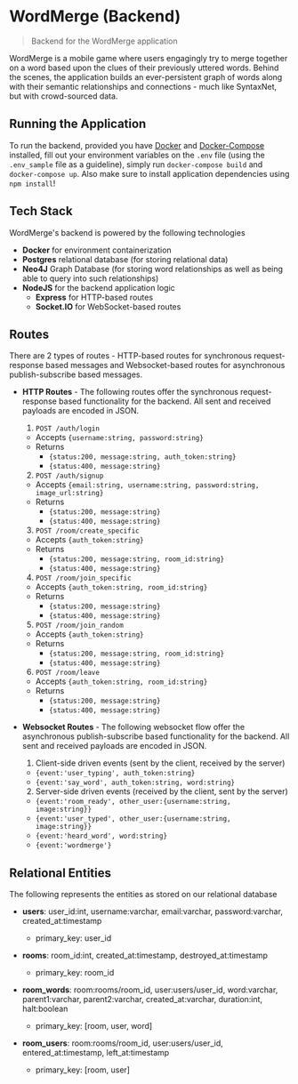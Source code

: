 # WordMerge (Backend)
> Backend for the WordMerge application

WordMerge is a mobile game where users engagingly try to merge together on a word based upon the clues of their previously uttered words. Behind the scenes, the application builds an ever-persistent graph of words along with their semantic relationships and connections - much like SyntaxNet, but with crowd-sourced data.

## Running the Application

To run the backend, provided you have [Docker](https://www.docker.com/) and [Docker-Compose](https://docs.docker.com/compose/) installed, fill out your environment variables on the `.env` file (using the `.env_sample` file as a guideline), simply run `docker-compose build` and `docker-compose up`. Also make sure to install application dependencies using `npm install`!

## Tech Stack
WordMerge's backend is powered by the following technologies
* **Docker** for environment containerization
* **Postgres** relational database (for storing relational data)
* **Neo4J** Graph Database (for storing word relationships as well as being able to query into such relationships)
* **NodeJS** for the backend application logic
  * **Express** for HTTP-based routes
  * **Socket.IO** for WebSocket-based routes
  
## Routes
There are 2 types of routes - HTTP-based routes for synchronous request-response based messages and Websocket-based routes for asynchronous publish-subscribe based messages.

* **HTTP Routes** - 
  The following routes offer the synchronous request-response based functionality for the backend. All sent and received payloads are encoded in JSON.
  
  1. `POST /auth/login`
    * Accepts `{username:string, password:string}`
    * Returns 
      * `{status:200, message:string, auth_token:string}`
      * `{status:400, message:string}`

  2. `POST /auth/signup`
    * Accepts `{email:string, username:string, password:string, image_url:string}`
    * Returns
      * `{status:200, message:string}`
      * `{status:400, message:string}`

  3. `POST /room/create_specific`
    * Accepts `{auth_token:string}`
    * Returns 
      * `{status:200, message:string, room_id:string}`
      * `{status:400, message:string}`

  4. `POST /room/join_specific`
    * Accepts `{auth_token:string, room_id:string}`
    * Returns
      * `{status:200, message:string}`
      * `{status:400, message:string}`
  
  5. `POST /room/join_random`
    * Accepts `{auth_token:string}`
    * Returns
      * `{status:200, message:string, room_id:string}`
      * `{status:400, message:string}`
  
  6. `POST /room/leave`
    * Accepts `{auth_token:string, room_id:string}`
    * Returns
      * `{status:200, message:string}`
      * `{status:400, message:string}`

* **Websocket Routes** - 
  The following websocket flow offer the asynchronous publish-subscribe based functionality for the backend. All sent and received payloads are encoded in JSON.
  
  1. Client-side driven events (sent by the client, received by the server)
    * `{event:'user_typing', auth_token:string}`
    * `{event:'say_word', auth_token:string, word:string}`
  
  2. Server-side driven events (received by the client, sent by the server)
    * `{event:'room_ready', other_user:{username:string, image:string}}`
    * `{event:'user_typed', other_user:{username:string, image:string}}`
    * `{event:'heard_word', word:string}`
    * `{event:'wordmerge'}`
    
## Relational Entities
The following represents the entities as stored on our relational database

  * **users**: user_id:int, username:varchar, email:varchar, password:varchar, created_at:timestamp
    * primary_key: user_id
    
  * **rooms**: room_id:int, created_at:timestamp, destroyed_at:timestamp
    * primary_key: room_id
    
  * **room_words**: room:rooms/room_id, user:users/user_id, word:varchar, parent1:varchar, parent2:varchar, created_at:varchar, duration:int, halt:boolean
    * primary_key: [room, user, word]
    
  * **room_users**: room:rooms/room_id, user:users/user_id, entered_at:timestamp, left_at:timestamp
    * primary_key: [room, user]
